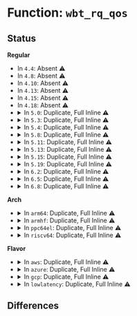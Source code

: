 # Function: <code>wbt_rq_qos</code>

## Status
<b>Regular</b>
<ul>
<li>
In <code>4.4</code>: Absent ⚠️
</li>
<li>
In <code>4.8</code>: Absent ⚠️
</li>
<li>
In <code>4.10</code>: Absent ⚠️
</li>
<li>
In <code>4.13</code>: Absent ⚠️
</li>
<li>
In <code>4.15</code>: Absent ⚠️
</li>
<li>
In <code>4.18</code>: Absent ⚠️
</li>
<li>
<details>
<summary>In <code>5.0</code>: Duplicate, Full Inline ⚠️</summary>

**Collision:** Static Duplication

**Inline:** Full

**Transformation:** False

**Instances:**

```
In block/blk-sysfs.c (ffffffff814a07ee)
Location: block/blk-rq-qos.h:67
Inline: True
Inline callers:
  - block/blk-sysfs.c:queue_wb_lat_store
  - block/blk-sysfs.c:queue_wb_lat_show
```
```
In block/blk-wbt.c (ffffffff814cde44)
Location: block/blk-rq-qos.h:67
Inline: True
Inline callers:
  - block/blk-wbt.c:wbt_init
  - block/blk-wbt.c:wbt_disable_default
  - block/blk-wbt.c:wbt_set_queue_depth
  - block/blk-wbt.c:wbt_set_min_lat
  - block/blk-wbt.c:wbt_get_min_lat
  - block/blk-wbt.c:wbt_update_limits
```
</details>
</li>
<li>
<details>
<summary>In <code>5.3</code>: Duplicate, Full Inline ⚠️</summary>

**Collision:** Static Duplication

**Inline:** Full

**Transformation:** False

**Instances:**

```
In block/blk-sysfs.c (ffffffff814ceddf)
Location: block/blk-rq-qos.h:68
Inline: True
Inline callers:
  - block/blk-sysfs.c:queue_wb_lat_store
  - block/blk-sysfs.c:queue_wb_lat_show
```
```
In block/blk-wbt.c (ffffffff814fc6f5)
Location: block/blk-rq-qos.h:68
Inline: True
Inline callers:
  - block/blk-wbt.c:wbt_init
  - block/blk-wbt.c:wbt_disable_default
  - block/blk-wbt.c:wbt_set_queue_depth
  - block/blk-wbt.c:wbt_set_min_lat
  - block/blk-wbt.c:wbt_get_min_lat
  - block/blk-wbt.c:wbt_update_limits
```
</details>
</li>
<li>
<details>
<summary>In <code>5.4</code>: Duplicate, Full Inline ⚠️</summary>

**Collision:** Static Duplication

**Inline:** Full

**Transformation:** False

**Instances:**

```
In block/blk-sysfs.c (ffffffff814e814f)
Location: block/blk-rq-qos.h:71
Inline: True
Inline callers:
  - block/blk-sysfs.c:queue_wb_lat_store
  - block/blk-sysfs.c:queue_wb_lat_show
```
```
In block/blk-wbt.c (ffffffff8151a652)
Location: block/blk-rq-qos.h:71
Inline: True
Inline callers:
  - block/blk-wbt.c:wbt_init
  - block/blk-wbt.c:wbt_disable_default
  - block/blk-wbt.c:wbt_set_min_lat
  - block/blk-wbt.c:wbt_get_min_lat
  - block/blk-wbt.c:wbt_update_limits
```
</details>
</li>
<li>
<details>
<summary>In <code>5.8</code>: Duplicate, Full Inline ⚠️</summary>

**Collision:** Static Duplication

**Inline:** Full

**Transformation:** False

**Instances:**

```
In block/blk-sysfs.c (ffffffff8154705f)
Location: block/blk-rq-qos.h:71
Inline: True
Inline callers:
  - block/blk-sysfs.c:queue_wb_lat_store
  - block/blk-sysfs.c:queue_wb_lat_show
```
```
In block/blk-wbt.c (ffffffff8157ada2)
Location: block/blk-rq-qos.h:71
Inline: True
Inline callers:
  - block/blk-wbt.c:wbt_init
  - block/blk-wbt.c:wbt_disable_default
  - block/blk-wbt.c:wbt_set_min_lat
  - block/blk-wbt.c:wbt_get_min_lat
```
</details>
</li>
<li>
<details>
<summary>In <code>5.11</code>: Duplicate, Full Inline ⚠️</summary>

**Collision:** Static Duplication

**Inline:** Full

**Transformation:** False

**Instances:**

```
In block/blk-sysfs.c (ffffffff81562d4f)
Location: block/blk-rq-qos.h:71
Inline: True
Inline callers:
  - block/blk-sysfs.c:queue_wb_lat_store
  - block/blk-sysfs.c:queue_wb_lat_show
```
```
In block/blk-wbt.c (ffffffff81597e53)
Location: block/blk-rq-qos.h:71
Inline: True
Inline callers:
  - block/blk-wbt.c:wbt_init
  - block/blk-wbt.c:wbt_disable_default
  - block/blk-wbt.c:wbt_set_min_lat
  - block/blk-wbt.c:wbt_get_min_lat
```
</details>
</li>
<li>
<details>
<summary>In <code>5.13</code>: Duplicate, Full Inline ⚠️</summary>

**Collision:** Static Duplication

**Inline:** Full

**Transformation:** False

**Instances:**

```
In block/blk-sysfs.c (ffffffff8156b4ff)
Location: block/blk-rq-qos.h:72
Inline: True
Inline callers:
  - block/blk-sysfs.c:queue_wb_lat_store
  - block/blk-sysfs.c:queue_wb_lat_show
```
```
In block/blk-wbt.c (ffffffff8159ec64)
Location: block/blk-rq-qos.h:72
Inline: True
Inline callers:
  - block/blk-wbt.c:wbt_init
  - block/blk-wbt.c:wbt_disable_default
  - block/blk-wbt.c:wbt_set_min_lat
  - block/blk-wbt.c:wbt_get_min_lat
```
</details>
</li>
<li>
<details>
<summary>In <code>5.15</code>: Duplicate, Full Inline ⚠️</summary>

**Collision:** Static Duplication

**Inline:** Full

**Transformation:** False

**Instances:**

```
In block/blk-sysfs.c (ffffffff815cf77f)
Location: block/blk-rq-qos.h:73
Inline: True
Inline callers:
  - block/blk-sysfs.c:queue_wb_lat_store
  - block/blk-sysfs.c:queue_wb_lat_show
```
```
In block/blk-wbt.c (ffffffff816073d4)
Location: block/blk-rq-qos.h:73
Inline: True
Inline callers:
  - block/blk-wbt.c:wbt_init
  - block/blk-wbt.c:wbt_disable_default
  - block/blk-wbt.c:wbt_set_min_lat
  - block/blk-wbt.c:wbt_get_min_lat
```
</details>
</li>
<li>
<details>
<summary>In <code>5.19</code>: Duplicate, Full Inline ⚠️</summary>

**Collision:** Static Duplication

**Inline:** Full

**Transformation:** False

**Instances:**

```
In block/blk-sysfs.c (ffffffff8167ade6)
Location: block/blk-rq-qos.h:73
Inline: True
Inline callers:
  - block/blk-sysfs.c:queue_wb_lat_store
  - block/blk-sysfs.c:queue_wb_lat_show
```
```
In block/blk-wbt.c (ffffffff816bafc3)
Location: block/blk-rq-qos.h:73
Inline: True
Inline callers:
  - block/blk-wbt.c:wbt_init
  - block/blk-wbt.c:wbt_disable_default
  - block/blk-wbt.c:wbt_set_min_lat
  - block/blk-wbt.c:wbt_get_min_lat
```
</details>
</li>
<li>
<details>
<summary>In <code>6.2</code>: Duplicate, Full Inline ⚠️</summary>

**Collision:** Static Duplication

**Inline:** Full

**Transformation:** False

**Instances:**

```
In block/blk-sysfs.c (ffffffff81737466)
Location: block/blk-rq-qos.h:72
Inline: True
Inline callers:
  - block/blk-sysfs.c:queue_wb_lat_store
```
```
In block/blk-wbt.c (ffffffff8177a055)
Location: block/blk-rq-qos.h:72
Inline: True
Inline callers:
  - block/blk-wbt.c:wbt_disable_default
  - block/blk-wbt.c:wbt_enable_default
  - block/blk-wbt.c:wbt_set_write_cache
  - block/blk-wbt.c:wbt_set_min_lat
  - block/blk-wbt.c:wbt_get_min_lat
  - block/blk-wbt.c:wbt_disabled
```
</details>
</li>
<li>
<details>
<summary>In <code>6.5</code>: Duplicate, Full Inline ⚠️</summary>

**Collision:** Static Duplication

**Inline:** Full

**Transformation:** False

**Instances:**

```
In block/blk-sysfs.c (ffffffff81772e66)
Location: block/blk-rq-qos.h:72
Inline: True
Inline callers:
  - block/blk-sysfs.c:queue_wb_lat_store
```
```
In block/blk-wbt.c (ffffffff817b9d85)
Location: block/blk-rq-qos.h:72
Inline: True
Inline callers:
  - block/blk-wbt.c:wbt_disable_default
  - block/blk-wbt.c:wbt_enable_default
  - block/blk-wbt.c:wbt_set_write_cache
  - block/blk-wbt.c:wbt_set_min_lat
  - block/blk-wbt.c:wbt_get_min_lat
  - block/blk-wbt.c:wbt_disabled
```
</details>
</li>
<li>
<details>
<summary>In <code>6.8</code>: Duplicate, Full Inline ⚠️</summary>

**Collision:** Static Duplication

**Inline:** Full

**Transformation:** False

**Instances:**

```
In block/blk-sysfs.c (ffffffff817b51a6)
Location: block/blk-rq-qos.h:72
Inline: True
Inline callers:
  - block/blk-sysfs.c:queue_wb_lat_store
```
```
In block/blk-wbt.c (ffffffff817fe4f5)
Location: block/blk-rq-qos.h:72
Inline: True
Inline callers:
  - block/blk-wbt.c:wbt_disable_default
  - block/blk-wbt.c:wbt_enable_default
  - block/blk-wbt.c:wbt_set_min_lat
  - block/blk-wbt.c:wbt_get_min_lat
  - block/blk-wbt.c:wbt_disabled
```
</details>
</li>
</ul>
<b>Arch</b>
<ul>
<li>
<details>
<summary>In <code>arm64</code>: Duplicate, Full Inline ⚠️</summary>

**Collision:** Static Duplication

**Inline:** Full

**Transformation:** False

**Instances:**

```
In block/blk-sysfs.c (ffff8000105e5f54)
Location: block/blk-rq-qos.h:71
Inline: True
Inline callers:
  - block/blk-sysfs.c:queue_wb_lat_store
  - block/blk-sysfs.c:queue_wb_lat_show
```
```
In block/blk-wbt.c (ffff800010622504)
Location: block/blk-rq-qos.h:71
Inline: True
Inline callers:
  - block/blk-wbt.c:wbt_init
  - block/blk-wbt.c:wbt_disable_default
  - block/blk-wbt.c:wbt_set_min_lat
  - block/blk-wbt.c:wbt_get_min_lat
  - block/blk-wbt.c:wbt_update_limits
```
</details>
</li>
<li>
<details>
<summary>In <code>armhf</code>: Duplicate, Full Inline ⚠️</summary>

**Collision:** Static Duplication

**Inline:** Full

**Transformation:** False

**Instances:**

```
In block/blk-sysfs.c (c0792cc4)
Location: block/blk-rq-qos.h:71
Inline: True
Inline callers:
  - block/blk-sysfs.c:queue_wb_lat_store
  - block/blk-sysfs.c:queue_wb_lat_show
```
```
In block/blk-wbt.c (c07ca0c4)
Location: block/blk-rq-qos.h:71
Inline: True
Inline callers:
  - block/blk-wbt.c:wbt_init
  - block/blk-wbt.c:wbt_disable_default
  - block/blk-wbt.c:wbt_set_min_lat
  - block/blk-wbt.c:wbt_get_min_lat
  - block/blk-wbt.c:wbt_update_limits
```
</details>
</li>
<li>
<details>
<summary>In <code>ppc64el</code>: Duplicate, Full Inline ⚠️</summary>

**Collision:** Static Duplication

**Inline:** Full

**Transformation:** False

**Instances:**

```
In block/blk-sysfs.c (c00000000077a268)
Location: block/blk-rq-qos.h:71
Inline: True
Inline callers:
  - block/blk-sysfs.c:queue_wb_lat_store
  - block/blk-sysfs.c:queue_wb_lat_show
```
```
In block/blk-wbt.c (c0000000007c25e4)
Location: block/blk-rq-qos.h:71
Inline: True
Inline callers:
  - block/blk-wbt.c:wbt_init
  - block/blk-wbt.c:wbt_disable_default
  - block/blk-wbt.c:wbt_set_min_lat
  - block/blk-wbt.c:wbt_get_min_lat
  - block/blk-wbt.c:wbt_update_limits
```
</details>
</li>
<li>
<details>
<summary>In <code>riscv64</code>: Duplicate, Full Inline ⚠️</summary>

**Collision:** Static Duplication

**Inline:** Full

**Transformation:** False

**Instances:**

```
In block/blk-sysfs.c (ffffffe000427192)
Location: block/blk-rq-qos.h:71
Inline: True
Inline callers:
  - block/blk-sysfs.c:queue_wb_lat_store
  - block/blk-sysfs.c:queue_wb_lat_show
```
```
In block/blk-wbt.c (ffffffe0004544f0)
Location: block/blk-rq-qos.h:71
Inline: True
Inline callers:
  - block/blk-wbt.c:wbt_init
  - block/blk-wbt.c:wbt_disable_default
  - block/blk-wbt.c:wbt_set_min_lat
  - block/blk-wbt.c:wbt_get_min_lat
  - block/blk-wbt.c:wbt_update_limits
```
</details>
</li>
</ul>
<b>Flavor</b>
<ul>
<li>
<details>
<summary>In <code>aws</code>: Duplicate, Full Inline ⚠️</summary>

**Collision:** Static Duplication

**Inline:** Full

**Transformation:** False

**Instances:**

```
In block/blk-sysfs.c (ffffffff814e072f)
Location: block/blk-rq-qos.h:71
Inline: True
Inline callers:
  - block/blk-sysfs.c:queue_wb_lat_store
  - block/blk-sysfs.c:queue_wb_lat_show
```
```
In block/blk-wbt.c (ffffffff81512c32)
Location: block/blk-rq-qos.h:71
Inline: True
Inline callers:
  - block/blk-wbt.c:wbt_init
  - block/blk-wbt.c:wbt_disable_default
  - block/blk-wbt.c:wbt_set_min_lat
  - block/blk-wbt.c:wbt_get_min_lat
  - block/blk-wbt.c:wbt_update_limits
```
</details>
</li>
<li>
<details>
<summary>In <code>azure</code>: Duplicate, Full Inline ⚠️</summary>

**Collision:** Static Duplication

**Inline:** Full

**Transformation:** False

**Instances:**

```
In block/blk-sysfs.c (ffffffff814d10cf)
Location: block/blk-rq-qos.h:71
Inline: True
Inline callers:
  - block/blk-sysfs.c:queue_wb_lat_store
  - block/blk-sysfs.c:queue_wb_lat_show
```
```
In block/blk-wbt.c (ffffffff81502f52)
Location: block/blk-rq-qos.h:71
Inline: True
Inline callers:
  - block/blk-wbt.c:wbt_init
  - block/blk-wbt.c:wbt_disable_default
  - block/blk-wbt.c:wbt_set_min_lat
  - block/blk-wbt.c:wbt_get_min_lat
  - block/blk-wbt.c:wbt_update_limits
```
</details>
</li>
<li>
<details>
<summary>In <code>gcp</code>: Duplicate, Full Inline ⚠️</summary>

**Collision:** Static Duplication

**Inline:** Full

**Transformation:** False

**Instances:**

```
In block/blk-sysfs.c (ffffffff814dc7bf)
Location: block/blk-rq-qos.h:71
Inline: True
Inline callers:
  - block/blk-sysfs.c:queue_wb_lat_store
  - block/blk-sysfs.c:queue_wb_lat_show
```
```
In block/blk-wbt.c (ffffffff8150ecc2)
Location: block/blk-rq-qos.h:71
Inline: True
Inline callers:
  - block/blk-wbt.c:wbt_init
  - block/blk-wbt.c:wbt_disable_default
  - block/blk-wbt.c:wbt_set_min_lat
  - block/blk-wbt.c:wbt_get_min_lat
  - block/blk-wbt.c:wbt_update_limits
```
</details>
</li>
<li>
<details>
<summary>In <code>lowlatency</code>: Duplicate, Full Inline ⚠️</summary>

**Collision:** Static Duplication

**Inline:** Full

**Transformation:** False

**Instances:**

```
In block/blk-sysfs.c (ffffffff814f562f)
Location: block/blk-rq-qos.h:71
Inline: True
Inline callers:
  - block/blk-sysfs.c:queue_wb_lat_store
  - block/blk-sysfs.c:queue_wb_lat_show
```
```
In block/blk-wbt.c (ffffffff81528492)
Location: block/blk-rq-qos.h:71
Inline: True
Inline callers:
  - block/blk-wbt.c:wbt_init
  - block/blk-wbt.c:wbt_disable_default
  - block/blk-wbt.c:wbt_set_min_lat
  - block/blk-wbt.c:wbt_get_min_lat
  - block/blk-wbt.c:wbt_update_limits
```
</details>
</li>
</ul>

## Differences

